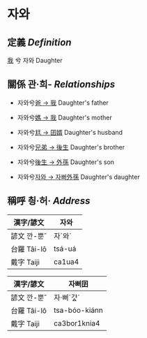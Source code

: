 # 자와
## 定義 _Definition_
[我](member1.md) 兮 자와 Daughter

## 關係 관·희- _Relationships_

- 자와兮[爸 → 我](member1.md) Daughter's father

- 자와兮[媽 → 我](member1.md) Daughter's mother

- 자와兮[尪 → 囝婿](member68.md) Daughter's husband

- 자와兮[兄弟 → 後生](member19.md) Daughter's brother

- 자와兮[後生 → 外孫](member55.md) Daughter's son

- 자와兮[자와 → 자뻐外孫](member56.md) Daughter's daughter



## 稱呼 칑·허· _Address_

漢字/諺文 | 자와
--- | ---
諺文 깐-뿐ˆ | 자ˊ와ˊ
台羅 Tâi-lô | tsá-uá
戴字 Taiji | ca1ua4


漢字/諺文 | 자뻐囝
--- | ---
諺文 깐-뿐ˆ | 자·뻐ˊ갸ᇫˊ
台羅 Tâi-lô | tsa-bóo-kiánn
戴字 Taiji | ca3bor1knia4



